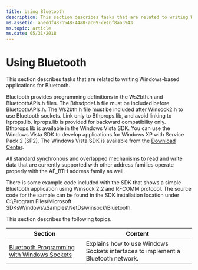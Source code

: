 ```yaml
---
title: Using Bluetooth
description: This section describes tasks that are related to writing Windows-based applications for Bluetooth.
ms.assetid: a5eddf48-b548-44a8-ac09-ce16f8aa3943
ms.topic: article
ms.date: 05/31/2018
---
```


# Using Bluetooth

This section describes tasks that are related to writing Windows-based applications for Bluetooth.

Bluetooth provides programming definitions in the Ws2bth.h and BluetoothAPIs.h files. The Bthsdpdef.h file must be included before BluetoothAPIs.h. The Ws2bth.h file must be included after Winsock2.h to use Bluetooth sockets. Link only to Bthprops.lib, and avoid linking to Irprops.lib. Irprops.lib is provided for backward compatibility only. Bthprops.lib is available in the Windows Vista SDK. You can use the Windows Vista SDK to develop applications for Windows XP with Service Pack 2 (SP2). The Windows Vista SDK is available from the [Download Center](http://download.microsoft.com/download/a/7/7/a7767f09-0136-4a96-a1f8-276bf0ee31fa/Setup.exe).

All standard synchronous and overlapped mechanisms to read and write data that are currently supported with other address families operate properly with the AF\_BTH address family as well.

There is some example code included with the SDK that shows a simple Bluetooth application using Winsock 2.2 and RFCOMM protocol. The source code for the sample can be found in the SDK installation location under C:\\Program Files\\Microsoft SDKs\\Windows\\<version number>\\Samples\\NetDs\\winsock\\Bluetooth.

This section describes the following topics.



| Section                                                                                      | Content                                                                          |
|----------------------------------------------------------------------------------------------|----------------------------------------------------------------------------------|
| [Bluetooth Programming with Windows Sockets](bluetooth-programming-with-windows-sockets.md) | Explains how to use Windows Sockets interfaces to implement a Bluetooth network. |



 

 

 




